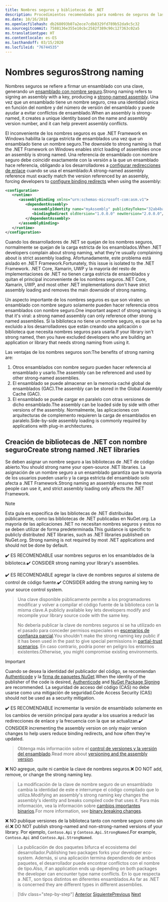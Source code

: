 ```yaml
---
title: Nombres seguros y bibliotecas de .NET
description: Procedimientos recomendados para nombres de seguros de las bibliotecas de .NET.
ms.date: 10/16/2018
ms.openlocfilehash: db268093b07a2ece7cdb8329fd789b52da9c5c32
ms.sourcegitcommit: 7588136e355e10cbc2582f389c90c127363c02a5
ms.translationtype: HT
ms.contentlocale: es-ES
ms.lasthandoff: 03/15/2020
ms.locfileid: "76744535"
---
```

# <a name="strong-naming"></a><span data-ttu-id="e462d-103">Nombres seguros</span><span class="sxs-lookup"><span data-stu-id="e462d-103">Strong naming</span></span>

<span data-ttu-id="e462d-104">Nombres seguros se refiere a firmar un ensamblado con una clave, generando un [ensamblado con nombre seguro](../assembly/strong-named.md).</span><span class="sxs-lookup"><span data-stu-id="e462d-104">Strong naming refers to signing an assembly with a key, producing a [strong-named assembly](../assembly/strong-named.md).</span></span> <span data-ttu-id="e462d-105">Una vez que un ensamblado tiene un nombre seguro, crea una identidad única en función del nombre y del número de versión del ensamblado y puede ayudar a evitar conflictos de ensamblado.</span><span class="sxs-lookup"><span data-stu-id="e462d-105">When an assembly is strong-named, it creates a unique identity based on the name and assembly version number, and it can help prevent assembly conflicts.</span></span>

<span data-ttu-id="e462d-106">El inconveniente de los nombres seguros es que .NET Framework en Windows habilita la carga estricta de ensamblados una vez que un ensamblado tiene un nombre seguro.</span><span class="sxs-lookup"><span data-stu-id="e462d-106">The downside to strong naming is that the .NET Framework on Windows enables strict loading of assemblies once an assembly is strong named.</span></span> <span data-ttu-id="e462d-107">Una referencia de ensamblado con nombre seguro debe coincidir exactamente con la versión a la que un ensamblado hace referencia, obligando a los desarrolladores a [configurar redirecciones de enlace](../../framework/configure-apps/redirect-assembly-versions.md) cuando se usa el ensamblado:</span><span class="sxs-lookup"><span data-stu-id="e462d-107">A strong-named assembly reference must exactly match the version referenced by an assembly, forcing developers to [configure binding redirects](../../framework/configure-apps/redirect-assembly-versions.md) when using the assembly:</span></span>

```xml
<configuration>
   <runtime>
      <assemblyBinding xmlns="urn:schemas-microsoft-com:asm.v1">
         <dependentAssembly>
            <assemblyIdentity name="myAssembly" publicKeyToken="32ab4ba45e0a69a1" culture="neutral" />
            <bindingRedirect oldVersion="1.0.0.0" newVersion="2.0.0.0"/>
         </dependentAssembly>
      </assemblyBinding>
   </runtime>
</configuration>
```

<span data-ttu-id="e462d-108">Cuando los desarrolladores de .NET se quejan de los nombres seguros, normalmente se quejan de la carga estricta de los ensamblados.</span><span class="sxs-lookup"><span data-stu-id="e462d-108">When .NET developers complain about strong naming, what they're usually complaining about is strict assembly loading.</span></span> <span data-ttu-id="e462d-109">Afortunadamente, este problema está aislado en .NET Framework.</span><span class="sxs-lookup"><span data-stu-id="e462d-109">Fortunately, this issue is isolated to the .NET Framework.</span></span> <span data-ttu-id="e462d-110">.NET Core, Xamarin, UWP y la mayoría del resto de implementaciones de .NET no tienen carga estricta de ensamblados y quitan el principal inconveniente de los nombres seguros.</span><span class="sxs-lookup"><span data-stu-id="e462d-110">.NET Core, Xamarin, UWP, and most other .NET implementations don't have strict assembly loading and removes the main downside of strong naming.</span></span>

<span data-ttu-id="e462d-111">Un aspecto importante de los nombres seguros es que son virales: un ensamblado con nombre seguro solamente pueden hacer referencia otros ensamblados con nombre seguro.</span><span class="sxs-lookup"><span data-stu-id="e462d-111">One important aspect of strong naming is that it's viral: a strong named assembly can only reference other strong named assemblies.</span></span> <span data-ttu-id="e462d-112">Si la biblioteca no tiene un nombre seguro, es que se ha excluido a los desarrolladores que están creando una aplicación o biblioteca que necesita nombres seguros para usarla.</span><span class="sxs-lookup"><span data-stu-id="e462d-112">If your library isn't strong named, then you have excluded developers who are building an application or library that needs strong naming from using it.</span></span>

<span data-ttu-id="e462d-113">Las ventajas de los nombres seguros son:</span><span class="sxs-lookup"><span data-stu-id="e462d-113">The benefits of strong naming are:</span></span>

1. <span data-ttu-id="e462d-114">Otros ensamblados con nombre seguro pueden hacer referencia al ensamblado y usarlo.</span><span class="sxs-lookup"><span data-stu-id="e462d-114">The assembly can be referenced and used by other strong-named assemblies.</span></span>
2. <span data-ttu-id="e462d-115">El ensamblado se puede almacenar en la memoria caché global de ensamblados (GAC).</span><span class="sxs-lookup"><span data-stu-id="e462d-115">The assembly can be stored in the Global Assembly Cache (GAC).</span></span>
3. <span data-ttu-id="e462d-116">El ensamblado se puede cargar en paralelo con otras versiones de dicho ensamblado.</span><span class="sxs-lookup"><span data-stu-id="e462d-116">The assembly can be loaded side by side with other versions of the assembly.</span></span> <span data-ttu-id="e462d-117">Normalmente, las aplicaciones con arquitecturas de complemento requieren la carga de ensamblados en paralelo.</span><span class="sxs-lookup"><span data-stu-id="e462d-117">Side-by-side assembly loading is commonly required by applications with plug-in architectures.</span></span>

## <a name="create-strong-named-net-libraries"></a><span data-ttu-id="e462d-118">Creación de bibliotecas de .NET con nombre seguro</span><span class="sxs-lookup"><span data-stu-id="e462d-118">Create strong named .NET libraries</span></span>

<span data-ttu-id="e462d-119">Se deben asignar un nombre seguro a las bibliotecas de .NET de código abierto.</span><span class="sxs-lookup"><span data-stu-id="e462d-119">You should strong name your open-source .NET libraries.</span></span> <span data-ttu-id="e462d-120">La asignación de un nombre seguro a un ensamblado garantiza que la mayoría de los usuarios pueden usarlo y la carga estricta del ensamblado solo afecta a .NET Framework.</span><span class="sxs-lookup"><span data-stu-id="e462d-120">Strong naming an assembly ensures the most people can use it, and strict assembly loading only affects the .NET Framework.</span></span>

> [!NOTE]
> <span data-ttu-id="e462d-121">Esta guía es específica de las bibliotecas de .NET distribuidas públicamente, como las bibliotecas de .NET publicadas en NuGet.org. La mayoría de las aplicaciones .NET no necesitan nombres seguros y estos no se deben utilizar de forma predeterminada.</span><span class="sxs-lookup"><span data-stu-id="e462d-121">This guidance is specific to publicly distributed .NET libraries, such as .NET libraries published on NuGet.org. Strong naming is not required by most .NET applications and should not be done by default.</span></span>

<span data-ttu-id="e462d-122">✔️ ES RECOMENDABLE usar nombres seguros en los ensamblados de la biblioteca.</span><span class="sxs-lookup"><span data-stu-id="e462d-122">✔️ CONSIDER strong naming your library's assemblies.</span></span>

<span data-ttu-id="e462d-123">✔️ ES RECOMENDABLE agregar la clave de nombres seguros al sistema de control de código fuente.</span><span class="sxs-lookup"><span data-stu-id="e462d-123">✔️ CONSIDER adding the strong naming key to your source control system.</span></span>

> <span data-ttu-id="e462d-124">Una clave disponible públicamente permite a los programadores modificar y volver a compilar el código fuente de la biblioteca con la misma clave.</span><span class="sxs-lookup"><span data-stu-id="e462d-124">A publicly available key lets developers modify and recompile your library source code with the same key.</span></span>
>
> <span data-ttu-id="e462d-125">No debería publicar la clave de nombres seguros si se ha utilizado en el pasado para conceder permisos especiales en [escenarios de confianza parcial](../../framework/misc/using-libraries-from-partially-trusted-code.md).</span><span class="sxs-lookup"><span data-stu-id="e462d-125">You shouldn't make the strong naming key public if it has been used in the past to give special permissions in [partial-trust scenarios](../../framework/misc/using-libraries-from-partially-trusted-code.md).</span></span> <span data-ttu-id="e462d-126">En caso contrario, podría poner en peligro los entornos existentes.</span><span class="sxs-lookup"><span data-stu-id="e462d-126">Otherwise, you might compromise existing environments.</span></span>

> [!IMPORTANT]
> <span data-ttu-id="e462d-127">Cuando se desea la identidad del publicador del código, se recomiendan [Authenticode](/windows-hardware/drivers/install/authenticode) y la [firma de paquetes NuGet](/nuget/create-packages/sign-a-package).</span><span class="sxs-lookup"><span data-stu-id="e462d-127">When the identity of the publisher of the code is desired, [Authenticode](/windows-hardware/drivers/install/authenticode) and [NuGet Package Signing](/nuget/create-packages/sign-a-package) are recommended.</span></span> <span data-ttu-id="e462d-128">La seguridad de acceso del código (CAS) no debe usarse como una mitigación de seguridad.</span><span class="sxs-lookup"><span data-stu-id="e462d-128">Code Access Security (CAS) should not be used as a security mitigation.</span></span>

<span data-ttu-id="e462d-129">✔️ ES RECOMENDABLE incrementar la versión de ensamblado solamente en los cambios de versión principal para ayudar a los usuarios a reducir las redirecciones de enlace y la frecuencia con la que se actualizan.</span><span class="sxs-lookup"><span data-stu-id="e462d-129">✔️ CONSIDER incrementing the assembly version on only major version changes to help users reduce binding redirects, and how often they're updated.</span></span>

> <span data-ttu-id="e462d-130">Obtenga más información sobre el [control de versiones y la versión del ensamblado](./versioning.md#assembly-version).</span><span class="sxs-lookup"><span data-stu-id="e462d-130">Read more about [versioning and the assembly version](./versioning.md#assembly-version).</span></span>

<span data-ttu-id="e462d-131">❌ NO agregue, quite ni cambie la clave de nombres seguros.</span><span class="sxs-lookup"><span data-stu-id="e462d-131">❌ DO NOT add, remove, or change the strong naming key.</span></span>

> <span data-ttu-id="e462d-132">La modificación de la clave de nombre seguro de un ensamblado cambia la identidad de este e interrumpe el código compilado que lo utiliza.</span><span class="sxs-lookup"><span data-stu-id="e462d-132">Modifying an assembly's strong naming key changes the assembly's identity and breaks compiled code that uses it.</span></span> <span data-ttu-id="e462d-133">Para más información, vea la información sobre [cambios importantes binarios](./breaking-changes.md#binary-breaking-change).</span><span class="sxs-lookup"><span data-stu-id="e462d-133">For more information, see [binary breaking changes](./breaking-changes.md#binary-breaking-change).</span></span>

<span data-ttu-id="e462d-134">❌ NO publique versiones de la biblioteca tanto con nombre seguro como sin él.</span><span class="sxs-lookup"><span data-stu-id="e462d-134">❌ DO NOT publish strong-named and non-strong-named versions of your library.</span></span> <span data-ttu-id="e462d-135">Por ejemplo, `Contoso.Api` y `Contoso.Api.StrongNamed`.</span><span class="sxs-lookup"><span data-stu-id="e462d-135">For example, `Contoso.Api` and `Contoso.Api.StrongNamed`.</span></span>

> <span data-ttu-id="e462d-136">La publicación de dos paquetes bifurca el ecosistema del desarrollador.</span><span class="sxs-lookup"><span data-stu-id="e462d-136">Publishing two packages forks your developer eco-system.</span></span> <span data-ttu-id="e462d-137">Además, si una aplicación termina dependiendo de ambos paquetes, el desarrollador puede encontrar conflictos con el nombre de tipo.</span><span class="sxs-lookup"><span data-stu-id="e462d-137">Also, if an application ends up depending on both packages the developer can encounter type name conflicts.</span></span> <span data-ttu-id="e462d-138">En lo que respecta a .NET, son tipos distintos en diferentes ensamblados.</span><span class="sxs-lookup"><span data-stu-id="e462d-138">As far as .NET is concerned they are different types in different assemblies.</span></span>

>[!div class="step-by-step"]
><span data-ttu-id="e462d-139">[Anterior](cross-platform-targeting.md)
>[Siguiente](nuget.md)</span><span class="sxs-lookup"><span data-stu-id="e462d-139">[Previous](cross-platform-targeting.md)
[Next](nuget.md)</span></span>
